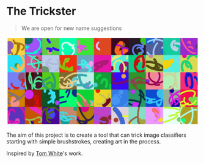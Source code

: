 # The Trickster
>We are open for new name suggestions

![](./results/collage.png)

The aim of this project is to create a tool that can trick image classifiers starting with simple brushstrokes, creating art in the process.

Inspired by [Tom White](https://aiartists.org/tom-white)'s work.
